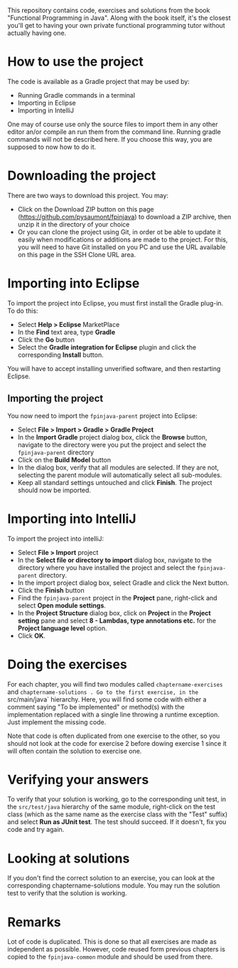 This repository contains code, exercises and solutions from the book "Functional Programming in Java". Along with the book itself, it's the
closest you'll get to having your own private functional programming tutor without actually having one.

# How to use the project

The code is available as a Gradle project that may be used  by:

- Running Gradle commands in a terminal
- Importing in Eclipse
- Importing in IntelliJ

One may of course use only the source files to import them in any other editor an/or compile an run them from the command line. Running gradle
commands will not be described here. If you choose this way, you are supposed to now how to do it.

# Downloading the project

There are two ways to download this project. You may:

- Click on the Download ZIP button on this page (https://github.com/pysaumont/fpinjava) to download a ZIP archive, then unzip it in the directory
of your choice
- Or you can clone the project using Git, in order ot be able to update it easily when modifications or additions are made to the project. For this,
you will need to have Git installed on you PC and use the URL available on this page in the SSH Clone URL area.

# Importing into Eclipse

To import the project into Eclipse, you must first install the Gradle plug-in. To do this:

- Select **Help > Eclipse** MarketPlace
- In the **Find** text area, type **Gradle**
- Click the **Go** button
- Select the **Gradle integration for Eclipse** plugin and click the corresponding **Install** button.

You will have to accept installing unverified software, and then restarting Eclipse.

## Importing the project

You now need to import the `fpinjava-parent` project into Eclipse:

- Select **File > Import > Gradle > Gradle Project**
- In the **Import Gradle** project dialog box, click the **Browse** button, navigate to the directory were you put the project and select
the `fpinjava-parent` directory
- Click on the **Build Model** button
- In the dialog box, verify that all modules are selected. If they are not, selecting the parent module will automatically select all sub-modules.
- Keep all standard settings untouched and click **Finish**. The project should now be imported.

# Importing into IntelliJ

To import the project into intelliJ:

- Select **File > Import** project
- In the **Select file or directory to import** dialog box, navigate to the directory where you have installed the project and select
the `fpinjava-parent` directory.
- In the import project dialog box, select Gradle and click the Next button.
- Click the **Finish** button
- Find the `fpinjava-parent` project in the **Project** pane, right-click and select **Open module settings**.
- In the **Project Structure** dialog box, click on **Project** in the **Project setting** pane and select **8 - Lambdas, type annotations etc.**
for the **Project language level** option.
- Click **OK**.

# Doing the exercises

For each chapter, you will find two modules called `chaptername-exercises` and `chaptername-solutions . Go to the first exercise, in
the `src/main/java` hierarchy. Here, you will find some code with either a comment saying "To be implemented" or method(s) with the
implementation replaced with a single line throwing a runtime exception. Just implement the missing code.

Note that code is often duplicated from one exercise to the other, so you should not look at the code for exercise 2 before dowing exercise 1
since it will often contain the solution to exercise one.

# Verifying your answers

To verify that your solution is working, go to the corresponding unit test, in the `src/test/java` hierarchy of the same module, right-click
on the test class (which as the same name as the exercise class with the "Test" suffix) and select **Run as JUnit test**. The test should
succeed. If it doesn't, fix you code and try again.

# Looking at solutions

If you don't find the correct solution to an exercise, you can look at the corresponding chaptername-solutions module. You may run the solution
test to verify that the solution is working.

# Remarks

Lot of code is duplicated. This is done so that all exercises are made as independent as possible. However, code reused form previous chapters
is copied to the `fpinjava-common` module and should be used from there.



